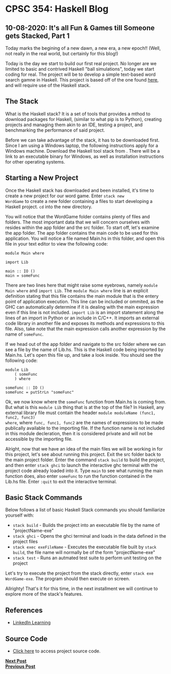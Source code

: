 # CPSC 354: Haskell Blog  

## 10-08-2020: It's all Fun & Games till Someone gets Stacked, Part 1

Today marks the begining of a new dawn, a new era, a new epoch!! (Well, not really in the real world, but certainly for this blog!)

Today is the day we start to build our first real project. No longer are we limited to basic and contrived Haskell "ball simulations", today we start coding for real. The project will be to develop a simple text-based word search gamne in Haskell. This project is based off of the one found <a href="https://www.linkedin.com/learning/learning-haskell-programming/creating-a-project-with-stack?u=2195556">here</a>, and will require use of the Haskell stack. 

## The Stack 
What is the Haskell stack? It is a set of tools that provides a mthod to download packages for Haskell, (similar to what pip is to Python), creating projects and managing them akin to an IDE, testing a project, and benchmarking the performance of said project. 

Before we can take advantage of the stack, it has to be downloaded first. Since I am using a Windows laptop, the following instructions apply for a Windows machine. Download the Haskell tool stack from <a href="https://docs.haskellstack.org/en/stable/README/"></a>. There will be a link to an executable binary for Windows, as well as installation instructions for other operating systems. 

## Starting a New Project
Once the Haskell stack has downloaded and been installed, it's time to create a new project for our word game. Enter <code>stack new WordGame</code> to create a new folder containing a files to start developing a Haskell project. <code>cd</code> into the new directory. 

You will notice that the WordGame folder contains plenty of files and folders. The most important data that we will concern ourselves with resides within the app folder and the src folder. To start off, let's examine the app folder. The app folder contains the main code to be used for this application. You will notice a file named Main.hs in this folder, and open this file in your text editor to view the following code: 
<pre><code>module Main where

import Lib

main :: IO ()
main = someFunc
</code></pre>
There are two lines here that might raise some eyebrows, namely <code>module Main where</code> and <code>import Lib</code>. The <code>module Main where</code> line is an explicit definition stating that this file contains the main module that is the entery point of application execution. This line can be included or ommited, as the GHC can automatically determine if it is dealing with the main expression even if this line is not included. <code>import Lib</code> is an import statement along the lines of an import in Python or an include in C/C++. It imports an external code library in another file and exposes its methods and expressions to this file. Also, take note that the main expression calls another expression by the name of <code>someFunc</code>.

If we head out of the app folder and navigate to the src folder where we can see a file by the name of Lib.hs. This is the Haskell code being imported by Main.hs. Let's open this file up, and take a look inside. You should see the following code: 
<pre><code>module Lib
    ( someFunc
    ) where

someFunc :: IO ()
someFunc = putStrLn "someFunc"
</code></pre>
Ok, we now know where the <code>someFunc</code> function from Main.hs is coming from. But what is this <code>module Lib</code> thing that is at the top of the file? In Haskell, any external library file must contain the header <code>module moduleName (func1, func2, func3) where</code>, where <code>func, func1, func2</code> are the names of expressions to be made publically available to the importing file. If the function name is not included in this module decleration, then it is considered private and will not be accessible by the importing file. 

Alright, now that we have an idea of the main files we will be working in for this project, let's see about running this project. Exit the src folder back to the main project folder. Enter the command <code>stack build</code> to build the project, and then enter <code>stack ghci</code> to launch the interactive ghc terminal with the project code already loaded into it. Type <code>main</code> to see what running the main function does, also enter <code>someFunc</code> to run the function contained in the Lib.hs file. Enter <code>:quit</code> to exit the interactive terminal. 

## Basic Stack Commands
Below follows a list of basic Haskell Stack commands you should familiarize yourself with: 
<ul>
  <li><code>stack build</code> - Builds the project into an executable file by the name of "projectName-exe"</li>
  <li><code>stack ghci</code> - Opens the ghci terminal and loads in the data defined in the project files</li>
  <li><code>stack exec exeFileName</code> - Executes the executable file built by <code>stack build</code>, the file name will normally be of the form "projectName-exe"</li>
   <li><code>stack test</code> - Runs an autmated test suite to perform unit testing on the project</li>
</ul>
Let's try to execute the project from the stack directly, enter <code>stack exe WordGame-exe</code>. The program should then execute on screen. 

Allrighty! That's it for this time, in the next installment we will continue to explore more of the stack's features. 

## References
<ul>
    <li><a href="https://www.linkedin.com/learning/learning-haskell-programming/creating-a-project-with-stack?u=2195556">LinkedIn Learning</a></li>
</ul>

## Source Code
<ul>
    <li><a href="https://github.com/GaryZ700/Haskell_Blog/tree/master/WordGame">Click here</a> to access project source code.</li>
</ul>

<b><a href="https://github.com/GaryZ700/Haskell_Blog/blob/master/blog5.md">Next Post</a></a><br/>
<b><a href="https://github.com/GaryZ700/Haskell_Blog/blob/master/blog3.md">Previous Post</a></b>
